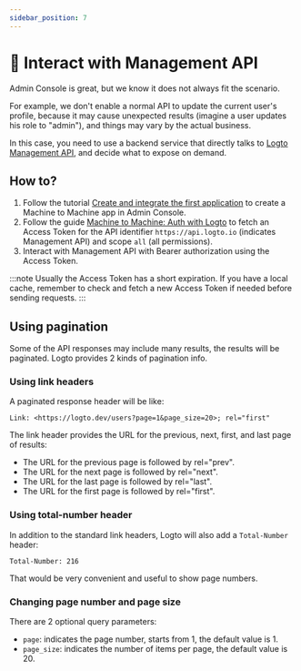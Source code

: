 ```yaml
---
sidebar_position: 7
---
```


# 🚝 Interact with Management API

Admin Console is great, but we know it does not always fit the scenario.

For example, we don't enable a normal API to update the current user's profile, because it may cause unexpected results (imagine a user updates his role to "admin"), and things may vary by the actual business.

In this case, you need to use a backend service that directly talks to [Logto Management API](/api), and decide what to expose on demand.

## How to?

1. Follow the tutorial [Create and integrate the first application](/docs/tutorials/get-started/create-and-integrate-the-first-app) to create a Machine to Machine app in Admin Console.
2. Follow the guide [Machine to Machine: Auth with Logto](/docs/recipes/integrate-logto/machine-to-machine) to fetch an Access Token for the API identifier `https://api.logto.io` (indicates Management API) and scope `all` (all permissions).
3. Interact with Management API with Bearer authorization using the Access Token.

:::note
Usually the Access Token has a short expiration. If you have a local cache, remember to check and fetch a new Access Token if needed before sending requests.
:::

## Using pagination

Some of the API responses may include many results, the results will be paginated. Logto provides 2 kinds of pagination info.

### Using link headers

A paginated response header will be like:

```
Link: <https://logto.dev/users?page=1&page_size=20>; rel="first"
```

The link header provides the URL for the previous, next, first, and last page of results:

- The URL for the previous page is followed by rel="prev".
- The URL for the next page is followed by rel="next".
- The URL for the last page is followed by rel="last".
- The URL for the first page is followed by rel="first".

### Using total-number header

In addition to the standard link headers, Logto will also add a `Total-Number` header:

```
Total-Number: 216
```

That would be very convenient and useful to show page numbers.

### Changing page number and page size

There are 2 optional query parameters:

- `page`: indicates the page number, starts from 1, the default value is 1.
- `page_size`: indicates the number of items per page, the default value is 20.
